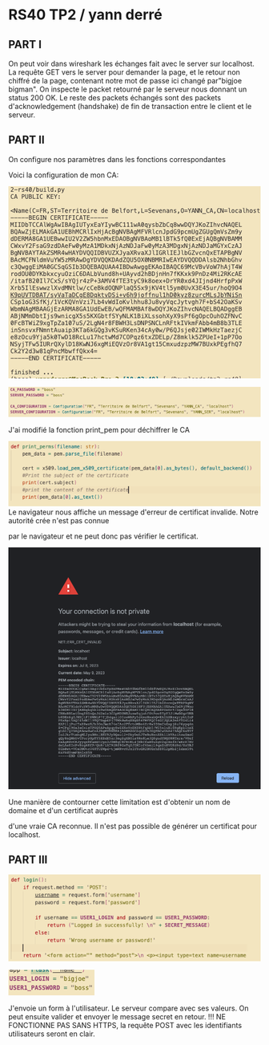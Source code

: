 # RS40 TP2 / yann derré
## PART I
On peut voir dans wireshark les échanges fait avec le server sur
localhost. La requête GET vers le server pour demander la page, et le
retour non chiffré de la page, contenant notre mot de passe ici changé
par"bigjoe bigman". On inspecte le packet retourné par le serveur nous
donnant un status 200 OK. Le reste des packets échangés sont des
packets d'acknowledgement (handshake) de fin de transaction entre le
client et le serveur.
## PART II

 On configure nos paramètres dans les fonctions correspondantes

 Voici la configuration de mon CA:

![](asset/image3.png)

![](asset/image4.png)

 J'ai modifié la fonction print_pem pour déchiffrer le CA

![](asset/image5.png)
 Le navigateur nous affiche un message d'erreur de certificat invalide.
 Notre autorité crée n'est pas connue

 par le navigateur et ne peut donc pas vérifier le certificat.

 ![](asset/image6.png)

 Une manière de contourner cette limitation est d'obtenir un nom de
 domaine et d'un certificat auprès

 d'une vraie CA reconnue. Il n'est pas possible de générer un
 certificat pour localhost.
## PART III

![](asset/image7.png)

![](asset/image8.png)

 J'envoie un form à l'utilisateur. Le serveur compare avec ses valeurs.
 On peut ensuite valider et envoyer le message secret en retour. !!! NE
 FONCTIONNE PAS SANS HTTPS, la requête POST avec les identifiants
 utilisateurs seront en clair.
